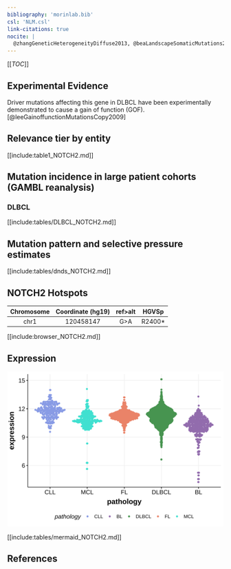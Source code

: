 ```yaml
---
bibliography: 'morinlab.bib'
csl: 'NLM.csl'
link-citations: true
nocite: |
  @zhangGeneticHeterogeneityDiffuse2013, @beaLandscapeSomaticMutations2013, @rossiCodingGenomeSplenic2012, 
---
```

[[_TOC_]]



## Experimental Evidence

Driver mutations affecting this gene in DLBCL have been experimentally demonstrated to cause a gain of function (GOF).[@leeGainoffunctionMutationsCopy2009]

## Relevance tier by entity

[[include:table1_NOTCH2.md]]


## Mutation incidence in large patient cohorts (GAMBL reanalysis)

### DLBCL
[[include:tables/DLBCL_NOTCH2.md]]

## Mutation pattern and selective pressure estimates

[[include:tables/dnds_NOTCH2.md]]

## NOTCH2 Hotspots

| Chromosome |Coordinate (hg19) | ref>alt | HGVSp | 
 | :---:| :---: | :--: | :---: |
| chr1 | 120458147 | G>A | R2400* |

[[include:browser_NOTCH2.md]]

## Expression
![](images/gene_expression/NOTCH2_by_pathology.svg)
<!-- ORIGIN: 18508802 -->
<!-- DLBCL: troenNOTCH2MutationsMarginal2008 -->
<!-- MCL: beaLandscapeSomaticMutations2013 -->
<!-- MZL: rossiCodingGenomeSplenic2012c -->


[[include:tables/mermaid_NOTCH2.md]]

## References
